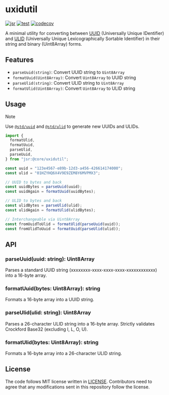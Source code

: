 # uxidutil

[![jsr](https://jsr.io/badges/@core/uxidutil)](https://jsr.io/@core/uxidutil)
[![test](https://github.com/jsr-core/uxidutil/workflows/Test/badge.svg)](https://github.com/jsr-core/uxidutil/actions?query=workflow%3ATest)
[![codecov](https://codecov.io/github/jsr-core/uxidutil/graph/badge.svg?token=PHQ8VUOfcE)](https://codecov.io/github/jsr-core/uxidutil)

A minimal utility for converting between [UUID] (Universally Unique IDentifier)
and [ULID] (Universally Unique Lexicographically Sortable Identifier) in their
string and binary (Uint8Array) forms.

[UUID]: https://www.rfc-editor.org/rfc/rfc9562.html
[ULID]: https://github.com/ulid/spec

## Features

- `parseUuid(string)`: Convert UUID string to `Uint8Array`
- `formatUuid(Uint8Array)`: Convert `Uint8Array` to UUID string
- `parseUlid(string)`: Convert ULID string to `Uint8Array`
- `formatUlid(Uint8Array)`: Convert `Uint8Array` to ULID string

## Usage

> [!NOTE]
>
> Use [`@std/uuid`] and [`@std/ulid`] to generate new UUIDs and ULIDs.

[`@std/uuid`]: https://jsr.io/@std/uuid
[`@std/ulid`]: https://jsr.io/@std/ulid

```ts
import {
  formatUlid,
  formatUuid,
  parseUlid,
  parseUuid,
} from "jsr:@core/uxidutil";

const uuid = "123e4567-e89b-12d3-a456-426614174000";
const ulid = "01HZYHQ6X4V9E9ZEM8Y6MVPMX3";

// UUID to bytes and back
const uuidBytes = parseUuid(uuid);
const uuidAgain = formatUuid(uuidBytes);

// ULID to bytes and back
const ulidBytes = parseUlid(ulid);
const ulidAgain = formatUlid(ulidBytes);

// Interchangeable via Uint8Array
const fromUuidToUlid = formatUlid(parseUuid(uuid));
const fromUlidToUuid = formatUuid(parseUlid(ulid));
```

## API

### parseUuid(uuid: string): Uint8Array

Parses a standard UUID string (xxxxxxxx-xxxx-xxxx-xxxx-xxxxxxxxxxxx) into a
16-byte array.

### formatUuid(bytes: Uint8Array): string

Formats a 16-byte array into a UUID string.

### parseUlid(ulid: string): Uint8Array

Parses a 26-character ULID string into a 16-byte array. Strictly validates
Crockford Base32 (excluding I, L, O, U).

### formatUlid(bytes: Uint8Array): string

Formats a 16-byte array into a 26-character ULID string.

## License

The code follows MIT license written in [LICENSE](./LICENSE). Contributors need
to agree that any modifications sent in this repository follow the license.
